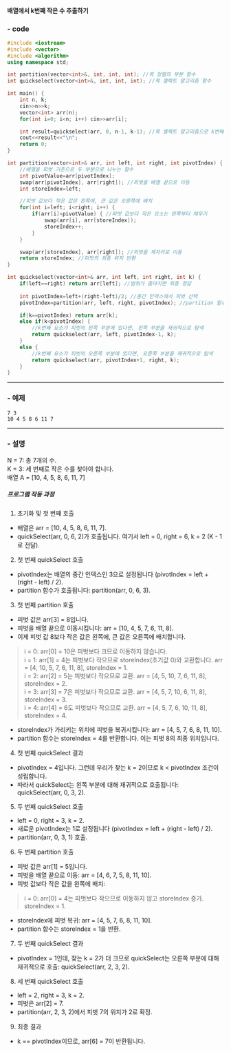 #### 배열에서 k번째 작은 수 추출하기  
  
  


### - code   
```c++
#include <iostream>
#include <vector>
#include <algorithm>
using namespace std;

int partition(vector<int>&, int, int, int); //퀵 정렬의 부분 함수
int quickselect(vector<int>&, int, int, int); //퀵 셀렉트 알고리즘 함수

int main() {
    int n, k;
    cin>>n>>k;
    vector<int> arr(n);
    for(int i=0; i<n; i++) cin>>arr[i];

    int result=quickselect(arr, 0, n-1, k-1); //퀵 셀렉트 알고리즘으로 k번째 작은 수 찾기
    cout<<result<<"\n";
    return 0;
}

int partition(vector<int>& arr, int left, int right, int pivotIndex) {
    //배열을 피벗 기준으로 두 부분으로 나누는 함수
    int pivotValue=arr[pivotIndex];
    swap(arr[pivotIndex], arr[right]); //피벗을 배열 끝으로 이동
    int storeIndex=left;

    //피벗 값보다 작은 값은 왼쪽에, 큰 값은 오른쪽에 배치
    for(int i=left; i<right; i++) {
        if(arr[i]<pivotValue) { //피벗 값보다 작은 요소는 왼쪽부터 채우기
            swap(arr[i], arr[storeIndex]);
            storeIndex++;
        }
    }

    swap(arr[storeIndex], arr[right]); //피벗을 제자리로 이동
    return storeIndex; //피벗의 최종 위치 반환
}

int quickselect(vector<int>& arr, int left, int right, int k) {
    if(left==right) return arr[left]; //범위가 좁아지면 최종 정답
    
    int pivotIndex=left+(right-left)/2; //중간 인덱스에서 피벗 선택
    pivotIndex=partition(arr, left, right, pivotIndex); //partition 함수 호출

    if(k==pivotIndex) return arr[k];
    else if(k<pivotIndex) {
        //k번째 요소가 피벗의 왼쪽 부분에 있다면, 왼쪽 부분을 재귀적으로 탐색
        return quickselect(arr, left, pivotIndex-1, k);
    }
    else {
        //k번째 요소가 피벗의 오른쪽 부분에 있다면, 오른쪽 부분을 재귀적으로 탐색
        return quickselect(arr, pivotIndex+1, right, k);
    }
}
```
  
  
-----------------  
### - 예제   
```
7 3
10 4 5 8 6 11 7
```


-----------------     
### - 설명   
   
N = 7: 총 7개의 수.   
K = 3: 세 번째로 작은 수를 찾아야 합니다.   
배열 A = [10, 4, 5, 8, 6, 11, 7]   

##### 프로그램 작동 과정   
1. 초기화 및 첫 번째 호출   
  - 배열은 arr = [10, 4, 5, 8, 6, 11, 7].   
  - quickSelect(arr, 0, 6, 2)가 호출됩니다. 여기서 left = 0, right = 6, k = 2 (K - 1로 전달).    
   
2. 첫 번째 quickSelect 호출   
  - pivotIndex는 배열의 중간 인덱스인 3으로 설정됩니다 (pivotIndex = left + (right - left) / 2).   
  - partition 함수가 호출됩니다: partition(arr, 0, 6, 3).   
   
3. 첫 번째 partition 호출   
  - 피벗 값은 arr[3] = 8입니다.   
  - 피벗을 배열 끝으로 이동시킵니다: arr = [10, 4, 5, 7, 6, 11, 8].   
  - 이제 피벗 값 8보다 작은 값은 왼쪽에, 큰 값은 오른쪽에 배치합니다.   
> i = 0: arr[0] = 10은 피벗보다 크므로 이동하지 않습니다.   
> i = 1: arr[1] = 4는 피벗보다 작으므로 storeIndex(초기값 0)와 교환합니다. arr = [4, 10, 5, 7, 6, 11, 8], storeIndex = 1.   
> i = 2: arr[2] = 5는 피벗보다 작으므로 교환. arr = [4, 5, 10, 7, 6, 11, 8], storeIndex = 2.   
> i = 3: arr[3] = 7은 피벗보다 작으므로 교환. arr = [4, 5, 7, 10, 6, 11, 8], storeIndex = 3.   
> i = 4: arr[4] = 6도 피벗보다 작으므로 교환. arr = [4, 5, 7, 6, 10, 11, 8], storeIndex = 4.   
  - storeIndex가 가리키는 위치에 피벗을 복귀시킵니다: arr = [4, 5, 7, 6, 8, 11, 10].   
  - partition 함수는 storeIndex = 4를 반환합니다. 이는 피벗 8의 최종 위치입니다.   
   
4. 첫 번째 quickSelect 결과   
  - pivotIndex = 4입니다. 그런데 우리가 찾는 k = 2이므로 k < pivotIndex 조건이 성립합니다.   
  - 따라서 quickSelect는 왼쪽 부분에 대해 재귀적으로 호출됩니다: quickSelect(arr, 0, 3, 2).   
   
5. 두 번째 quickSelect 호출   
  - left = 0, right = 3, k = 2.   
  - 새로운 pivotIndex는 1로 설정됩니다 (pivotIndex = left + (right - left) / 2).   
  - partition(arr, 0, 3, 1) 호출.   
   
6. 두 번째 partition 호출   
  - 피벗 값은 arr[1] = 5입니다.    
  - 피벗을 배열 끝으로 이동: arr = [4, 6, 7, 5, 8, 11, 10].   
  - 피벗 값보다 작은 값을 왼쪽에 배치:   
> i = 0: arr[0] = 4는 피벗보다 작으므로 이동하지 않고 storeIndex 증가. storeIndex = 1.   
  - storeIndex에 피벗 복귀: arr = [4, 5, 7, 6, 8, 11, 10].   
  - partition 함수는 storeIndex = 1을 반환.   
   
7. 두 번째 quickSelect 결과   
  - pivotIndex = 1인데, 찾는 k = 2가 더 크므로 quickSelect는 오른쪽 부분에 대해 재귀적으로 호출: quickSelect(arr, 2, 3, 2).   

8. 세 번째 quickSelect 호출   
  - left = 2, right = 3, k = 2.   
  - 피벗은 arr[2] = 7.   
  - partition(arr, 2, 3, 2)에서 피벗 7의 위치가 2로 확정.   
   
9. 최종 결과   
  - k == pivotIndex이므로, arr[6] = 7이 반환됩니다.

